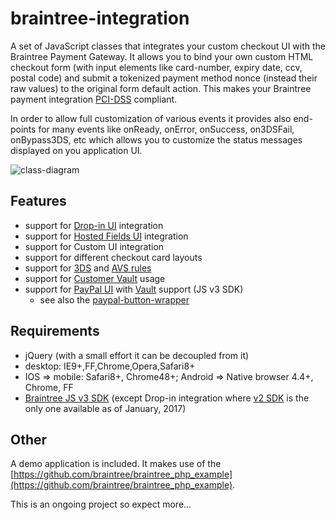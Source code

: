 # braintree-integration
A set of JavaScript classes that integrates your custom checkout UI with the Braintree Payment Gateway. It allows you to bind your own custom HTML checkout form (with input elements like card-number, expiry date, ccv, postal code) and submit a tokenized payment method nonce (instead their raw values) to the original form default action. This makes your Braintree payment integration [PCI-DSS](https://articles.braintreepayments.com/reference/security/pci-compliance) compliant. 

In order to allow full customization of various events it provides also end-points for many events like onReady, onError, onSuccess, on3DSFail, onBypass3DS, etc which allows you to customize the status messages displayed on you application UI.

![class-diagram](http://yuml.me/d64b0fe6)

## Features
- support for [Drop-in UI](https://developers.braintreepayments.com/guides/drop-in/javascript/v2) integration
- support for [Hosted Fields UI](https://developers.braintreepayments.com/guides/hosted-fields/overview/javascript/v3) integration
- support for Custom UI integration
- support for different checkout card layouts
- support for [3DS](https://developers.braintreepayments.com/guides/3d-secure/overview) and [AVS rules](https://articles.braintreepayments.com/support/guides/fraud-tools/basic/avs-cvv-rules)
- support for [Customer Vault](https://articles.braintreepayments.com/control-panel/vault/overview) usage
- support for [PayPal UI](https://articles.braintreepayments.com/guides/paypal/overview) with [Vault](https://articles.braintreepayments.com/control-panel/vault/overview) support (JS v3 SDK)
    - see also the [paypal-button-wrapper](https://github.com/eugenmihailescu/paypal-button-wrapper)

## Requirements
* jQuery (with a small effort it can be decoupled from it)
* desktop: IE9+,FF,Chrome,Opera,Safari8+
* IOS => mobile: Safari8+, Chrome48+; Android => Native browser 4.4+, Chrome, FF
* [Braintree JS v3 SDK](https://braintree.github.io/braintree-web/3.8.0/index.html) (except Drop-in integration where [v2 SDK](https://js.braintreegateway.com/js/braintree-2.30.0.js) is the only one available as of January, 2017)

## Other  
A demo application is included. It makes use of the [https://github.com/braintree/braintree_php_example](https://github.com/braintree/braintree_php_example).

This is an ongoing project so expect more...
